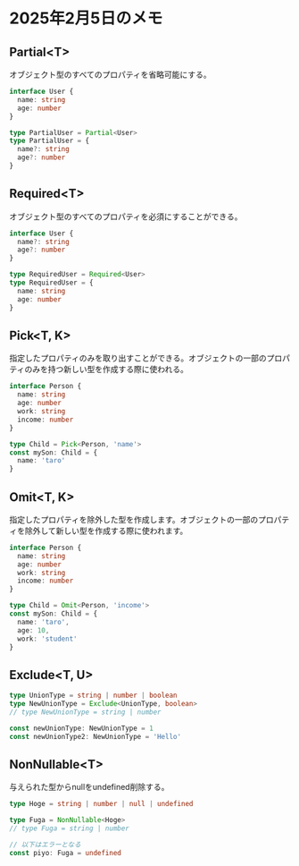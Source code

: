 # 2025年2月5日のメモ

## Partial\<T\>
オブジェクト型のすべてのプロパティを省略可能にする。
```TypeScript
interface User {
  name: string
  age: number
}

type PartialUser = Partial<User>
type PartialUser = {
  name?: string
  age?: number
}
```


## Required\<T>
オブジェクト型のすべてのプロパティを必須にすることができる。
```Typescript
interface User {
  name?: string
  age?: number
}

type RequiredUser = Required<User>
type RequiredUser = {
  name: string
  age: number
}
```


## Pick\<T, K>
指定したプロパティのみを取り出すことができる。オブジェクトの一部のプロパティのみを持つ新しい型を作成する際に使われる。
```Typescript
interface Person {
  name: string
  age: number
  work: string
  income: number
}

type Child = Pick<Person, 'name'>
const mySon: Child = {
  name: 'taro'
}
```


## Omit<T, K>
指定したプロパティを除外した型を作成します。オブジェクトの一部のプロパティを除外して新しい型を作成する際に使われます。
```Typescript
interface Person {
  name: string
  age: number
  work: string
  income: number
}

type Child = Omit<Person, 'income'>
const mySon: Child = {
  name: 'taro',
  age: 10,
  work: 'student'
}
```


## Exclude<T, U>
```Typescript
type UnionType = string | number | boolean
type NewUnionType = Exclude<UnionType, boolean>
// type NewUnionType = string | number

const newUnionType: NewUnionType = 1
const newUnionType2: NewUnionType = 'Hello'
```


## NonNullable\<T>
与えられた型からnullをundefined削除する。
```Typescript
type Hoge = string | number | null | undefined

type Fuga = NonNullable<Hoge>
// type Fuga = string | number

// 以下はエラーとなる
const piyo: Fuga = undefined
```